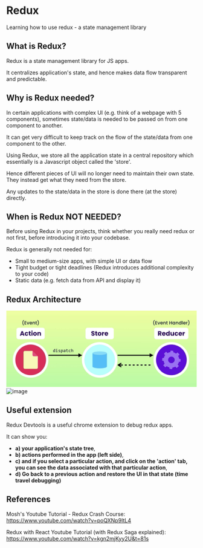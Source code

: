 # Redux

Learning how to use redux - a state management library

## What is Redux?

Redux is a state management library for JS apps.

It centralizes application's state, and hence makes data flow transparent and predictable.

## Why is Redux needed?

In certain applications with complex UI (e.g. think of a webpage with 5 components), sometimes state/data is needed to be passed on from one component to another.

It can get very difficult to keep track on the flow of the state/data from one component to the other.

Using Redux, we store all the application state in a central repository which essentially is a Javascript object called the 'store'.

Hence different pieces of UI will no longer need to maintain their own state. They instead get what they need from the store.

Any updates to the state/data in the store is done there (at the store) directly.

## When is Redux NOT NEEDED?

Before using Redux in your projects, think whether you really need redux or not first, before introducing it into your codebase.

Redux is generally not needed for:

- Small to medium-size apps, with simple UI or data flow
- Tight budget or tight deadlines (Redux introduces additional complexity to your code)
- Static data (e.g. fetch data from API and display it)

## Redux Architecture

![Redux Architecture](./img/redux_architecture.jpg)
![image](https://user-images.githubusercontent.com/77479885/230533359-51969fca-b440-4ea8-a691-21791b4b1b38.png)

## Useful extension

Redux Devtools is a useful chrome extension to debug redux apps.

It can show you:

- **a) your application's state tree**,
- **b) actions performed in the app (left side)**,
- **c) and if you select a particular action, and click on the 'action' tab, you can see the data associated with that particular action**,
- **d) Go back to a previous action and restore the UI in that state (time travel debugging)**

## References

Mosh's Youtube Tutorial - Redux Crash Course: https://www.youtube.com/watch?v=poQXNp9ItL4

Redux with React Youtube Tutorial (with Redux Saga explained): https://www.youtube.com/watch?v=kgn2mjKyy2U&t=81s
